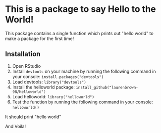 # This is a package to say Hello to the World!

This package contains a single function which prints out "hello world" to make a package for the first time!

## Installation

1. Open RStudio
2. Install `devtools` on your machine by running the following command in your console: `install.packages("devtools")`
3. Load devtools: `library("devtools")`
4. Install the helloworld package: `install_github("laurenbrown-98/helloworld")`
5. Load helloworld: `library("helloworld")`
6. Test the function by running the following command in your console: `helloworld()`

It should print "hello world"

And Voilà!
